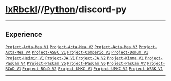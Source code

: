 # [lxRbckl](https://github.com/lxRbckl/lxRbckl/tree/main)//[Python](https://github.com/lxRbckl/lxRbckl/tree/main/Python)/discord-py

---

## Experience
[`Project-Acta-Mea V1`](https://github.com/lxRbckl/Project-Acta-Mea/blob/V1/README.md) [`Project-Acta-Mea V2`](https://github.com/lxRbckl/Project-Acta-Mea/blob/V2/README.md) [`Project-Acta-Mea V3`](https://github.com/lxRbckl/Project-Acta-Mea/blob/V3/README.md) [`Project-Acta-Mea V4`](https://github.com/lxRbckl/Project-Acta-Mea/blob/V4/README.md) [`Project-ASBC V1`](https://github.com/lxRbckl/Project-ASBC/blob/V1/README.md) [`Project-Comperio V1`](https://github.com/lxRbckl/Project-Comperio/blob/V1/README.md) [`Project-Domum V1`](https://github.com/lxRbckl/Project-Domum/blob/V1/README.md) [`Project-Heimir V1`](https://github.com/lxRbckl/Project-Heimir/blob/V1/README.md) [`Project-JA V1`](https://github.com/lxRbckl/Project-JA/blob/V1/README.md) [`Project-JA V2`](https://github.com/lxRbckl/Project-JA/blob/V2/README.md) [`Project-Kinma V1`](https://github.com/lxRbckl/Project-Kinma/blob/V1/README.md) [`Project-PasCam V4`](https://github.com/lxRbckl/Project-PasCam/blob/V4/README.md) [`Project-PasCam V5`](https://github.com/lxRbckl/Project-PasCam/blob/V5/README.md) [`Project-PasCam V6`](https://github.com/lxRbckl/Project-PasCam/blob/V6/README.md) [`Project-PasCam V7`](https://github.com/lxRbckl/Project-PasCam/blob/V7/README.md) [`Project-RCoD V1`](https://github.com/lxRbckl/Project-RCoD/blob/V1/README.md) [`Project-RCoD V2`](https://github.com/lxRbckl/Project-RCoD/blob/V2/README.md) [`Project-UMKC V1`](https://github.com/lxRbckl/Project-UMKC/blob/V1/README.md) [`Project-UMKC V2`](https://github.com/lxRbckl/Project-UMKC/blob/V2/README.md) [`Project-WS3K V1`](https://github.com/lxRbckl/Project-WS3K/blob/V1/README.md)

---
